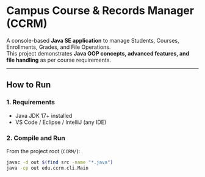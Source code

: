 # Campus Course & Records Manager (CCRM)

A console-based **Java SE application** to manage Students, Courses, Enrollments, Grades, and File Operations.  
This project demonstrates **Java OOP concepts, advanced features, and file handling** as per course requirements.

---

##  How to Run

### 1. Requirements
- Java JDK 17+ installed  
- VS Code / Eclipse / IntelliJ (any IDE)  

### 2. Compile and Run
From the project root (`CCRM/`):

```bash
javac -d out $(find src -name "*.java")
java -cp out edu.ccrm.cli.Main

